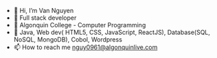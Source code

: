 - 👋 Hi, I’m Van Nguyen
- 👀 Full stack developer
- 🌱 Algonquin College - Computer Programming
- 💞️ Java, Web dev( HTML5, CSS, JavaScript, ReactJS), Database(SQL, NoSQL, MongoDB), Cobol, Wordpress
- 📫 How to reach me nguy0961@algonquinlive.com

<!---
vanguyen333/vanguyen333 is a ✨ special ✨ repository because its `README.md` (this file) appears on your GitHub profile.
You can click the Preview link to take a look at your changes.
--->
